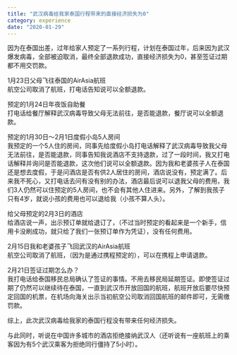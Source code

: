 ```yaml
---
title: "武汉病毒给我家泰国行程带来的直接经济损失为0"
category: experience
date: "2020-01-29"
---
```


因为在泰国出差，过年给家人预定了一系列行程，计划在泰国过年，后来因为武汉爆发病毒，全部被迫取消，最终全部退款成功，直接经济损失为0，甚至签证过期都不用交罚款。

1月23日父母飞往泰国的AirAsia航班  
航空公司取消了航班，打电话告知说可以全额退款。

预定的1月24日年夜饭自助餐  
打电话给餐厅解释武汉病毒导致父母无法前往，是否能退款，餐厅说可以全额退款。

预定的1月30日～2月1日度假小岛5人房间  
我预定的一个5人住的房间，同事先给度假小岛打电话解释了武汉病毒导致我父母无法前往，是否能退款，同事告知我说酒店不支持退款，过了一段时间，我又打电话解释并询问是否能退款，这次他们说可以全额退款。因为我和老婆孩子人在泰国还是想去度假，于是问酒店是否有供2人居住的房间，酒店说没有，预定满了。后来我不死心，又打电话去问有没有别的办法，酒店最后说可以退我父母的费用，我们3人仍然可以住预定的5人房间，也不会有其他人住进来。另外，了解到我孩子只有4岁，就说小孩的费用也可以退给我（小孩不算人头）。

给父母预定的2月3日的酒店  
给酒店说一声，出示预订单就给退订了，（不过当时预定的看起来是一个新手，信用卡没刷成功，就只给了我们一张预订单作为凭证），没有任何费用。

2月15日我和老婆孩子飞回武汉的AirAsia航班  
航空公司取消了航班，（因为是通过携程预定的），可以在携程上申请退款。

2月21日签证过期怎么办？  
我打电话给泰国移民总局确认了签证的事情。不用去移民局延期签证。即使签证过期了仍然可以继续待在泰国，一直到武汉市开放回国的航班，航班开放后要尽快预定回国的机票，在机场向海关出示当初航空公司取消回国航班的邮件即可，无需缴罚款。

综上，此次武汉病毒给我家的泰国行程没有带来任何经济损失。

与此同时，听说在中国许多城市的酒店拒绝接纳武汉人（还听说有一座航班上的乘客因为有5个武汉乘客为拒绝同行僵持了5小时）。
